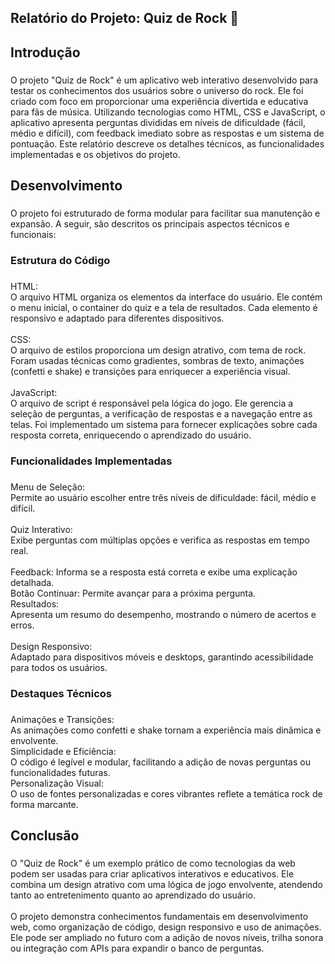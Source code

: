 <h2 align="left">Relatório do Projeto: Quiz de Rock 🎸</h2>

###

<h2 align="left">Introdução</h2>

###

<p align="left">O projeto "Quiz de Rock" é um aplicativo web interativo desenvolvido para testar os conhecimentos dos usuários sobre o universo do rock. Ele foi criado com foco em proporcionar uma experiência divertida e educativa para fãs de música. Utilizando tecnologias como HTML, CSS e JavaScript, o aplicativo apresenta perguntas divididas em níveis de dificuldade (fácil, médio e difícil), com feedback imediato sobre as respostas e um sistema de pontuação. Este relatório descreve os detalhes técnicos, as funcionalidades implementadas e os objetivos do projeto.</p>

###

<h2 align="left">Desenvolvimento</h2>

###

<p align="left">O projeto foi estruturado de forma modular para facilitar sua manutenção e expansão. A seguir, são descritos os principais aspectos técnicos e funcionais:</p>

###

<h3 align="left">Estrutura do Código</h3>

###

<p align="left">HTML:<br>O arquivo HTML organiza os elementos da interface do usuário. Ele contém o menu inicial, o container do quiz e a tela de resultados. Cada elemento é responsivo e adaptado para diferentes dispositivos.<br><br>CSS:<br>O arquivo de estilos proporciona um design atrativo, com tema de rock. Foram usadas técnicas como gradientes, sombras de texto, animações (confetti e shake) e transições para enriquecer a experiência visual.<br><br>JavaScript:<br>O arquivo de script é responsável pela lógica do jogo. Ele gerencia a seleção de perguntas, a verificação de respostas e a navegação entre as telas. Foi implementado um sistema para fornecer explicações sobre cada resposta correta, enriquecendo o aprendizado do usuário.</p>

###

<h3 align="left">Funcionalidades Implementadas</h3>

###

<p align="left">Menu de Seleção:<br>Permite ao usuário escolher entre três níveis de dificuldade: fácil, médio e difícil.<br><br>Quiz Interativo:<br>Exibe perguntas com múltiplas opções e verifica as respostas em tempo real.<br><br>Feedback: Informa se a resposta está correta e exibe uma explicação detalhada.<br>Botão Continuar: Permite avançar para a próxima pergunta.<br>Resultados:<br>Apresenta um resumo do desempenho, mostrando o número de acertos e erros.<br><br>Design Responsivo:<br>Adaptado para dispositivos móveis e desktops, garantindo acessibilidade para todos os usuários.</p>

###

<h3 align="left">Destaques Técnicos</h3>

###

<p align="left">Animações e Transições:<br>As animações como confetti e shake tornam a experiência mais dinâmica e envolvente.<br>Simplicidade e Eficiência:<br>O código é legível e modular, facilitando a adição de novas perguntas ou funcionalidades futuras.<br>Personalização Visual:<br>O uso de fontes personalizadas e cores vibrantes reflete a temática rock de forma marcante.</p>

###

<h2 align="left">Conclusão</h2>

###

<p align="left">O "Quiz de Rock" é um exemplo prático de como tecnologias da web podem ser usadas para criar aplicativos interativos e educativos. Ele combina um design atrativo com uma lógica de jogo envolvente, atendendo tanto ao entretenimento quanto ao aprendizado do usuário.<br><br>O projeto demonstra conhecimentos fundamentais em desenvolvimento web, como organização de código, design responsivo e uso de animações. Ele pode ser ampliado no futuro com a adição de novos níveis, trilha sonora ou integração com APIs para expandir o banco de perguntas.</p>

###
